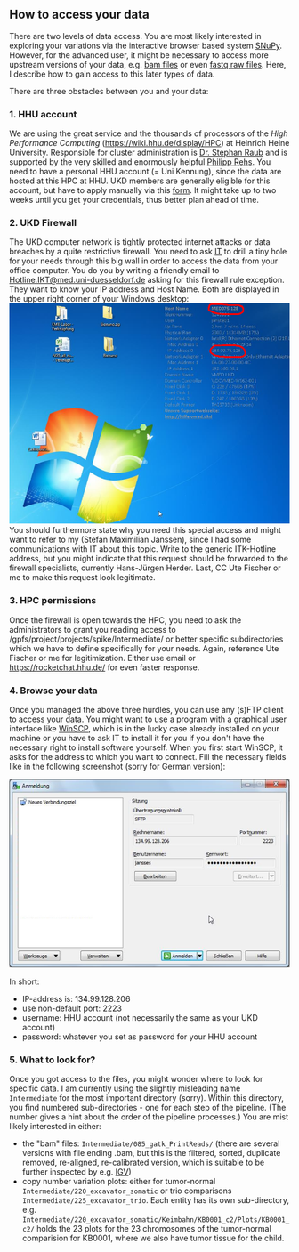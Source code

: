 ## How to access your data
There are two levels of data access. You are most likely interested in exploring your variations via the interactive browser based system [SNuPy](https://snupy-aqua.bio.inf.h-brs.de/).
However, for the advanced user, it might be necessary to access more upstream versions of your data, e.g. [bam files](http://samtools.github.io/hts-specs/SAMv1.pdf) or even [fastq raw files](https://en.wikipedia.org/wiki/FASTQ_format).
Here, I describe how to gain access to this later types of data.

There are three obstacles between you and your data:
### 1. HHU account
We are using the great service and the thousands of processors of the *High Performance Computing* (https://wiki.hhu.de/display/HPC) at Heinrich Heine University. Responsible for cluster administration is [Dr. Stephan Raub](raub@hhu.de) and is supported by the very skilled and enormously helpful [Philipp Rehs](philipp.rehs@hhu.de).
You need to have a personal HHU account (= Uni Kennung), since the data are hosted at this HPC at HHU. UKD members are generally eligible for this account, but have to apply manually via this [form](https://www.zim.hhu.de/fileadmin/redaktion/Oeffentliche_Medien/ZIM/Formulare/unikennung_gaeste_zim.pdf).
It might take up to two weeks until you get your credentials, thus better plan ahead of time.

### 2. UKD Firewall
The UKD computer network is tightly protected internet attacks or data breaches by a quite restrictive firewall. You need to ask [IT](Hotline.IKT@med.uni-duesseldorf.de) to drill a tiny hole for your needs through this big wall in order to access the data from your office computer. You do you by writing a friendly email to Hotline.IKT@med.uni-duesseldorf.de asking for this firewall rule exception. They want to know your IP address and Host Name. Both are displayed in the upper right corner of your Windows desktop:
![alt text](images/obtain_pcinfo.jpg "screenshot of windows desktop to illustrate how to obtain IP and hostname")
You should furthermore state why you need this special access and might want to refer to my (Stefan Maximilian Janssen), since I had some communications with IT about this topic. Write to the generic ITK-Hotline address, but you might indicate that this request should be forwarded to the firewall specialists, currently Hans-Jürgen Herder. Last, CC Ute Fischer or me to make this request look legitimate.

### 3. HPC permissions
Once the firewall is open towards the HPC, you need to ask the administrators to grant you reading access to /gpfs/project/projects/spike/Intermediate/ or better specific subdirectories which we have to define specifically for your needs. Again, reference Ute Fischer or me for legitimization. Either use email or https://rocketchat.hhu.de/ for even faster response.

### 4. Browse your data
Once you managed the above three hurdles, you can use any (s)FTP client to access your data. You might want to use a program with a graphical user interface like [WinSCP](https://winscp.net/), which is in the lucky case already installed on your machine or you have to ask IT to install it for you if you don't have the necessary right to install software yourself.
When you first start WinSCP, it asks for the address to which you want to connect. Fill the necessary fields like in the following screenshot (sorry for German version):

![alt text](images/winscp.jpg "configure WinSCP")

In short: 

 - IP-address is: 134.99.128.206
 - use non-default port: 2223
 - username: HHU account (not necessarily the same as your UKD account)
 - password: whatever you set as password for your HHU account

### 5. What to look for?
Once you got access to the files, you might wonder where to look for specific data. I am currently using the slightly misleading name `Intermediate` for the most important directory (sorry). Within this directory, you find numbered sub-directories - one for each step of the pipeline. (The number gives a hint about the order of the pipeline processes.) You are mist likely interested in either:

  - the "bam" files: `Intermediate/085_gatk_PrintReads/` (there are several versions with file ending .bam, but this is the filtered, sorted, duplicate removed, re-aligned, re-calibrated version, which is suitable to be further inspected by e.g. [IGV](https://software.broadinstitute.org/software/igv/))
  - copy number variation plots: either for tumor-normal `Intermediate/220_excavator_somatic` or trio comparisons `Intermediate/225_excavator_trio`. Each entity has its own sub-directory, e.g. `Intermediate/220_excavator_somatic/Keimbahn/KB0001_c2/Plots/KB0001_c2/` holds the 23 plots for the 23 chromosomes of the tumor-normal comparision for KB0001, where we also have tumor tissue for the child.
